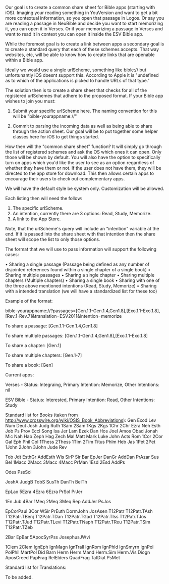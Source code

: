 Our goal is to create a common share sheet for Bible apps (starting with iOS). Imaging your reading something in YouVersion and want to get a bit more contextual information, so you open that passage in Logos. Or say you are reading a passage in NeuBible and decide you want to start memorizing it, you can open it in Verses. Or if your memorizing a passage in Verses and want to read it in context you can open it inside the ESV Bible app.

While the foremost goal is to create a link between apps a secondary goal is to create a standard query that each of these schemes accepts. That way websites, etc, will be able to know how to create links that are openable within a Bible app.

Ideally we would use a single urlScheme, something like bible:// but unfortunantly iOS doesnt support this. According to Apple it is "undefined as to which of the applications is picked to handle URLs of that type."

The solution then is to create a share sheet that checks for all of the registered urlSchemes that adhere to the proposed format. If your Bible app wishes to join you must:

1) Submit your specific urlScheme here. The naming convention for this will be "bible-yourappname://"

2) Commit to parsing the incoming data as well as being able to share through the action sheet. Our goal will be to put together some helper classes here for iOS to get things started.

How then will the "common share sheet" function? It will simply go through the list of registered schemes and ask the OS which ones it can open. Only those will be shown by default. You will also have the option to specifically turn on apps which you'd like the user to see as an option regardless of whether they have them or not. If the user does not have them, they will be directed to the app store for download. This then allows certain apps to encourage their users to check out complementary apps.

We will have the default style be system only. Customization will be allowed.

Each listing then will need the follow:

1) The specific urlScheme.
2) An intention, currently there are 3 options: Read, Study, Memorize.
3) A link to the App Store.

Note, that the urlScheme's query will include an "intention" variable at the end. If it is passed into the share sheet with that intention then the share sheet will scope the list to only those options.

The format that we will use to pass information will support the following cases:

• Sharing a single passage (Passage being defined as any number of disjointed references found within a single chapter of a single book)
• Sharing multiple passages
• Sharing a single chapter
• Sharing multiple chapters (Multiple chapters)
• Sharing a single book
• Sharing with one of the three above mentioned intentions (Read, Study, Memorize)
• Sharing with a intended translation (we will have a standardized list for these too)

Example of the format:

bible-yourappname://?passages=[Gen.1.1-Gen.1.4,Gen1.8],[Exo.1.1-Exo.1.8],[Rev.1-Rev.7]&translation=ESV2011&intention=memorize

To share a passage:
[Gen.1.1-Gen.1.4,Gen1.8]

To share multiple passages:
[Gen.1.1-Gen.1.4,Gen1.8],[Exo.1.1-Exo.1.8]

To share a chapter:
[Gen.1]

To share multiple chapters:
[Gen.1-7]

To share a book:
[Gen]


Current apps:

Verses - Status: Integraing, Primary Intention: Memorize, Other Intentions: nil

ESV Bible - Status: Interested, Primary Intention: Read, Other Intentions: Study


Standard list for Books (taken from http://www.crosswire.org/wiki/OSIS_Book_Abbreviations):
Gen 
Exod 
Lev
Num 
Deut 
Josh 
Judg 
Ruth 
1Sam 
2Sam 
1Kgs 
2Kgs 
1Chr 
2Chr 
Ezra 
Neh
Esth
Job
Ps
Prov
Eccl
Song
Isa
Jer
Lam
Ezek
Dan
Hos
Joel
Amos
Obad
Jonah
Mic
Nah
Hab
Zeph
Hag
Zech
Mal
Matt
Mark
Luke
John
Acts
Rom
1Cor
2Cor
Gal
Eph
Phil
Col
1Thess
2Thess
1Tim
2Tim
Titus
Phlm
Heb
Jas
1Pet
2Pet
1John
2John
3John
Jude
Rev

Tob
Jdt
EsthGr
AddEsth
Wis
SirP
Sir
Bar
EpJer
DanGr
AddDan
PrAzar
Sus
Bel
1Macc
2Macc
3Macc
4Macc
PrMan
1Esd
2Esd
AddPs

Odes
PssSol

JoshA
JudgB
TobS
SusTh
DanTh
BelTh

EpLao
5Ezra
4Ezra
6Ezra
PrSol
PrJer

1En
Jub
4Bar
1Meq
2Meq
3Meq
Rep
AddJer
PsJos

EpCorPaul
3Cor
WSir
PrEuth
DormJohn
JosAsen
T12Patr
T12Patr.TAsh
T12Patr.TBenj
T12Patr.TDan
T12Patr.TGad
T12Patr.TIss
T12Patr.TJos
T12Patr.TJud
T12Patr.TLevi
T12Patr.TNaph
T12Patr.TReu
T12Patr.TSim
T12Patr.TZeb

2Bar
EpBar
5ApocSyrPss
JosephusJWvi

1Clem
2Clem
IgnEph
IgnMagn
IgnTrall
IgnRom
IgnPhld
IgnSmyrn
IgnPol
PolPhil
MartPol
Did
Barn
Herm
Herm.Mand
Herm.Sim
Herm.Vis
Diogn
AposCreed
PapFrag
RelElders
QuadFrag
TatDiat
PsMet

Standard list for Translations:

To be added.